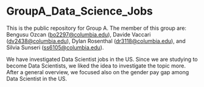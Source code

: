 # GroupA_Data_Science_Jobs

This is the public repository for Group A.
The member of this group are: Bengusu Ozcan (bo2297@columbia.edu), Davide Vaccari (dv2438@columbia.edu), Dylan Rosenthal (dr3118@columbia.edu), and Silvia Sunseri (ss6105@columbia.edu).

We have investigated Data Scientist jobs in the US. Since we are studying to become Data Scientists, we liked the idea to investigate the topic more. After a general overview, we focused also on the gender pay gap among Data Scientist in the US.

